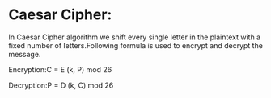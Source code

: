 # Caesar Cipher:

In Caesar Cipher algorithm we shift every single letter in the plaintext with a fixed number of letters.Following formula is used to encrypt and decrypt the message.

Encryption:C = E (k, P) mod 26

Decryption:P = D (k, C) mod 26
